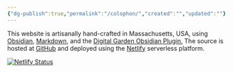 ```yaml
---
{"dg-publish":true,"permalink":"/colophon/","created":"","updated":""}
---
```



This website is artisanally hand-crafted in Massachusetts, USA, using [Obsidian](https://obsidian.md), [Markdown](https://daringfireball.net/projects/markdown/), and the [Digital Garden Obsidian Plugin.](https://github.com/oleeskild/Obsidian-Digital-Garden) The source is hosted at [GitHub](https://github.com/dvdlite/middledistance.net) and deployed using the [Netlify](https://netflify.com) serverless platform.

[![Netlify Status](https://api.netlify.com/api/v1/badges/3a7a37d5-46d1-4d50-afe3-84c66420a1e0/deploy-status)](https://app.netlify.com/sites/astonishing-dusk-bdd816/deploys)